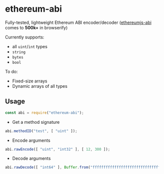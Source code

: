 # ethereum-abi

Fully-tested, lightweight Ethereum ABI encoder/decoder ([ethereumjs-abi](https://github.com/ethereumjs/ethereumjs-abi/) comes to **500k+** in browserify)


Currently supports:

* all `uint`/`int` types
* `string`
* `bytes`
* `bool`

To do:

* Fixed-size arrays
* Dynamic arrays of all types

## Usage

``` javascript
const abi = require("ethereum-abi");
```

* Get a method signature

``` javascript
abi.methodID("test", [ "uint" ]);
```

* Encode arguments

``` javascript
abi.rawEncode([ "uint", "int32" ], [ 12, 300 ]);
```

* Decode arguments

``` javascript
abi.rawDecode([ "int64" ], Buffer.from("ffffffffffffffffffffffffffffffffffffffffffffffffffffb29c26f344fe", "hex"));
```
